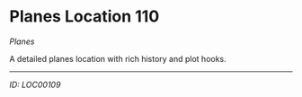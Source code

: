 # Planes Location 110

*Planes*

A detailed planes location with rich history and plot hooks.

---
*ID: LOC00109*